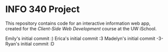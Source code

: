 # INFO 340 Project

This repository contains code for an interactive information web app, created for the _Client-Side Web Development_ course at the UW iSchool.

Emily's initial commit :)
Erica's initial commit :3
Madelyn's initial commit -3-
Ryan's initial commit :D